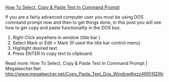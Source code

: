 [How To Select, Copy & Paste Text In Command Prompt](http://www.megaleecher.net/Copy_Paste_Text_Dos_Window#axzz4Rez8L1Yp)

If you are a fairly advanced computer user you must be using DOS command prompt now and then to get things done, in this post you will see how to get copy and paste functionality in the DOS box.


1. Right Click anywhere in window (title bar )
1. Select Mark or Edit > Mark (If used the title bar control menu)
1. Highlight desired text.
1. Press ENTER to copy text to clipboard.


Read more: How To Select, Copy & Paste Text In Command Prompt | Megaleecher.Net http://www.megaleecher.net/Copy_Paste_Text_Dos_Window#ixzz4Rf01SDRr